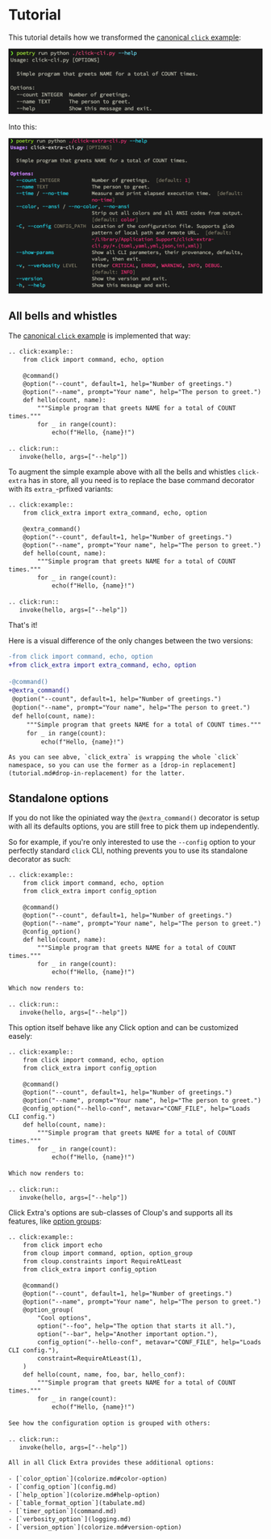 # Tutorial

This tutorial details how we transformed the [canonical `click` example](https://github.com/pallets/click#a-simple-example):

![click CLI help screen](https://github.com/kdeldycke/click-extra/raw/main/docs/images/click-help-screen.png)

Into this:

![click-extra CLI help screen](https://github.com/kdeldycke/click-extra/raw/main/docs/images/click-extra-screen.png)

## All bells and whistles

The [canonical `click` example](https://github.com/pallets/click#a-simple-example) is implemented that way:

```{eval-rst}
.. click:example::
    from click import command, echo, option

    @command()
    @option("--count", default=1, help="Number of greetings.")
    @option("--name", prompt="Your name", help="The person to greet.")
    def hello(count, name):
        """Simple program that greets NAME for a total of COUNT times."""
        for _ in range(count):
            echo(f"Hello, {name}!")

.. click:run::
   invoke(hello, args=["--help"])
```

To augment the simple example above with all the bells and whistles `click-extra` has in store, all you need is to replace the base command decorator with its `extra_`-prfixed variants:

```{eval-rst}
.. click:example::
    from click_extra import extra_command, echo, option

    @extra_command()
    @option("--count", default=1, help="Number of greetings.")
    @option("--name", prompt="Your name", help="The person to greet.")
    def hello(count, name):
        """Simple program that greets NAME for a total of COUNT times."""
        for _ in range(count):
            echo(f"Hello, {name}!")

.. click:run::
   invoke(hello, args=["--help"])
```

That's it!

Here is a visual difference of the only changes between the two versions:

```diff
-from click import command, echo, option
+from click_extra import extra_command, echo, option

-@command()
+@extra_command()
 @option("--count", default=1, help="Number of greetings.")
 @option("--name", prompt="Your name", help="The person to greet.")
 def hello(count, name):
     """Simple program that greets NAME for a total of COUNT times."""
     for _ in range(count):
         echo(f"Hello, {name}!")
```

```{tip}
As you can see abve, `click_extra` is wrapping the whole `click` namespace, so you can use the former as a [drop-in replacement](tutorial.md#drop-in-replacement) for the latter.
```

## Standalone options

If you do not like the opiniated way the `@extra_command()` decorator is setup with all its defaults options, you are still free to pick them up independently.

So for example, if you're only interested to use the `--config` option to your perfectly standard `click` CLI, nothing prevents you to use its standalone decorator as such:

```{eval-rst}
.. click:example::
    from click import command, echo, option
    from click_extra import config_option

    @command()
    @option("--count", default=1, help="Number of greetings.")
    @option("--name", prompt="Your name", help="The person to greet.")
    @config_option()
    def hello(count, name):
        """Simple program that greets NAME for a total of COUNT times."""
        for _ in range(count):
            echo(f"Hello, {name}!")

Which now renders to:

.. click:run::
   invoke(hello, args=["--help"])
```

This option itself behave like any Click option and can be customized easely:

```{eval-rst}
.. click:example::
    from click import command, echo, option
    from click_extra import config_option

    @command()
    @option("--count", default=1, help="Number of greetings.")
    @option("--name", prompt="Your name", help="The person to greet.")
    @config_option("--hello-conf", metavar="CONF_FILE", help="Loads CLI config.")
    def hello(count, name):
        """Simple program that greets NAME for a total of COUNT times."""
        for _ in range(count):
            echo(f"Hello, {name}!")

Which now renders to:

.. click:run::
   invoke(hello, args=["--help"])
```

Click Extra's options are sub-classes of Cloup's and supports all its features, like [option groups](https://cloup.readthedocs.io/en/stable/pages/option-groups.html):

```{eval-rst}
.. click:example::
    from click import echo
    from cloup import command, option, option_group
    from cloup.constraints import RequireAtLeast
    from click_extra import config_option

    @command()
    @option("--count", default=1, help="Number of greetings.")
    @option("--name", prompt="Your name", help="The person to greet.")
    @option_group(
        "Cool options",
        option("--foo", help="The option that starts it all."),
        option("--bar", help="Another important option."),
        config_option("--hello-conf", metavar="CONF_FILE", help="Loads CLI config."),
        constraint=RequireAtLeast(1),
    )
    def hello(count, name, foo, bar, hello_conf):
        """Simple program that greets NAME for a total of COUNT times."""
        for _ in range(count):
            echo(f"Hello, {name}!")

See how the configuration option is grouped with others:

.. click:run::
   invoke(hello, args=["--help"])
```

```{seealso}
All in all Click Extra provides these additional options:

- [`color_option`](colorize.md#color-option)
- [`config_option`](config.md)
- [`help_option`](colorize.md#help-option)
- [`table_format_option`](tabulate.md)
- [`timer_option`](command.md)
- [`verbosity_option`](logging.md)
- [`version_option`](colorize.md#version-option)
```